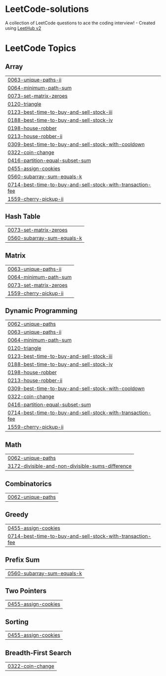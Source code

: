 # LeetCode-solutions
A collection of LeetCode questions to ace the coding interview! - Created using [LeetHub v2](https://github.com/arunbhardwaj/LeetHub-2.0)

<!---LeetCode Topics Start-->
# LeetCode Topics
## Array
|  |
| ------- |
| [0063-unique-paths-ii](https://github.com/vinayyy2106/LeetCode-solutions/tree/master/0063-unique-paths-ii) |
| [0064-minimum-path-sum](https://github.com/vinayyy2106/LeetCode-solutions/tree/master/0064-minimum-path-sum) |
| [0073-set-matrix-zeroes](https://github.com/vinayyy2106/LeetCode-solutions/tree/master/0073-set-matrix-zeroes) |
| [0120-triangle](https://github.com/vinayyy2106/LeetCode-solutions/tree/master/0120-triangle) |
| [0123-best-time-to-buy-and-sell-stock-iii](https://github.com/vinayyy2106/LeetCode-solutions/tree/master/0123-best-time-to-buy-and-sell-stock-iii) |
| [0188-best-time-to-buy-and-sell-stock-iv](https://github.com/vinayyy2106/LeetCode-solutions/tree/master/0188-best-time-to-buy-and-sell-stock-iv) |
| [0198-house-robber](https://github.com/vinayyy2106/LeetCode-solutions/tree/master/0198-house-robber) |
| [0213-house-robber-ii](https://github.com/vinayyy2106/LeetCode-solutions/tree/master/0213-house-robber-ii) |
| [0309-best-time-to-buy-and-sell-stock-with-cooldown](https://github.com/vinayyy2106/LeetCode-solutions/tree/master/0309-best-time-to-buy-and-sell-stock-with-cooldown) |
| [0322-coin-change](https://github.com/vinayyy2106/LeetCode-solutions/tree/master/0322-coin-change) |
| [0416-partition-equal-subset-sum](https://github.com/vinayyy2106/LeetCode-solutions/tree/master/0416-partition-equal-subset-sum) |
| [0455-assign-cookies](https://github.com/vinayyy2106/LeetCode-solutions/tree/master/0455-assign-cookies) |
| [0560-subarray-sum-equals-k](https://github.com/vinayyy2106/LeetCode-solutions/tree/master/0560-subarray-sum-equals-k) |
| [0714-best-time-to-buy-and-sell-stock-with-transaction-fee](https://github.com/vinayyy2106/LeetCode-solutions/tree/master/0714-best-time-to-buy-and-sell-stock-with-transaction-fee) |
| [1559-cherry-pickup-ii](https://github.com/vinayyy2106/LeetCode-solutions/tree/master/1559-cherry-pickup-ii) |
## Hash Table
|  |
| ------- |
| [0073-set-matrix-zeroes](https://github.com/vinayyy2106/LeetCode-solutions/tree/master/0073-set-matrix-zeroes) |
| [0560-subarray-sum-equals-k](https://github.com/vinayyy2106/LeetCode-solutions/tree/master/0560-subarray-sum-equals-k) |
## Matrix
|  |
| ------- |
| [0063-unique-paths-ii](https://github.com/vinayyy2106/LeetCode-solutions/tree/master/0063-unique-paths-ii) |
| [0064-minimum-path-sum](https://github.com/vinayyy2106/LeetCode-solutions/tree/master/0064-minimum-path-sum) |
| [0073-set-matrix-zeroes](https://github.com/vinayyy2106/LeetCode-solutions/tree/master/0073-set-matrix-zeroes) |
| [1559-cherry-pickup-ii](https://github.com/vinayyy2106/LeetCode-solutions/tree/master/1559-cherry-pickup-ii) |
## Dynamic Programming
|  |
| ------- |
| [0062-unique-paths](https://github.com/vinayyy2106/LeetCode-solutions/tree/master/0062-unique-paths) |
| [0063-unique-paths-ii](https://github.com/vinayyy2106/LeetCode-solutions/tree/master/0063-unique-paths-ii) |
| [0064-minimum-path-sum](https://github.com/vinayyy2106/LeetCode-solutions/tree/master/0064-minimum-path-sum) |
| [0120-triangle](https://github.com/vinayyy2106/LeetCode-solutions/tree/master/0120-triangle) |
| [0123-best-time-to-buy-and-sell-stock-iii](https://github.com/vinayyy2106/LeetCode-solutions/tree/master/0123-best-time-to-buy-and-sell-stock-iii) |
| [0188-best-time-to-buy-and-sell-stock-iv](https://github.com/vinayyy2106/LeetCode-solutions/tree/master/0188-best-time-to-buy-and-sell-stock-iv) |
| [0198-house-robber](https://github.com/vinayyy2106/LeetCode-solutions/tree/master/0198-house-robber) |
| [0213-house-robber-ii](https://github.com/vinayyy2106/LeetCode-solutions/tree/master/0213-house-robber-ii) |
| [0309-best-time-to-buy-and-sell-stock-with-cooldown](https://github.com/vinayyy2106/LeetCode-solutions/tree/master/0309-best-time-to-buy-and-sell-stock-with-cooldown) |
| [0322-coin-change](https://github.com/vinayyy2106/LeetCode-solutions/tree/master/0322-coin-change) |
| [0416-partition-equal-subset-sum](https://github.com/vinayyy2106/LeetCode-solutions/tree/master/0416-partition-equal-subset-sum) |
| [0714-best-time-to-buy-and-sell-stock-with-transaction-fee](https://github.com/vinayyy2106/LeetCode-solutions/tree/master/0714-best-time-to-buy-and-sell-stock-with-transaction-fee) |
| [1559-cherry-pickup-ii](https://github.com/vinayyy2106/LeetCode-solutions/tree/master/1559-cherry-pickup-ii) |
## Math
|  |
| ------- |
| [0062-unique-paths](https://github.com/vinayyy2106/LeetCode-solutions/tree/master/0062-unique-paths) |
| [3172-divisible-and-non-divisible-sums-difference](https://github.com/vinayyy2106/LeetCode-solutions/tree/master/3172-divisible-and-non-divisible-sums-difference) |
## Combinatorics
|  |
| ------- |
| [0062-unique-paths](https://github.com/vinayyy2106/LeetCode-solutions/tree/master/0062-unique-paths) |
## Greedy
|  |
| ------- |
| [0455-assign-cookies](https://github.com/vinayyy2106/LeetCode-solutions/tree/master/0455-assign-cookies) |
| [0714-best-time-to-buy-and-sell-stock-with-transaction-fee](https://github.com/vinayyy2106/LeetCode-solutions/tree/master/0714-best-time-to-buy-and-sell-stock-with-transaction-fee) |
## Prefix Sum
|  |
| ------- |
| [0560-subarray-sum-equals-k](https://github.com/vinayyy2106/LeetCode-solutions/tree/master/0560-subarray-sum-equals-k) |
## Two Pointers
|  |
| ------- |
| [0455-assign-cookies](https://github.com/vinayyy2106/LeetCode-solutions/tree/master/0455-assign-cookies) |
## Sorting
|  |
| ------- |
| [0455-assign-cookies](https://github.com/vinayyy2106/LeetCode-solutions/tree/master/0455-assign-cookies) |
## Breadth-First Search
|  |
| ------- |
| [0322-coin-change](https://github.com/vinayyy2106/LeetCode-solutions/tree/master/0322-coin-change) |
<!---LeetCode Topics End-->
